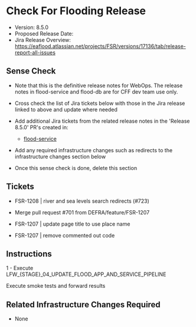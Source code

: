 # Check For Flooding Release

* Version: 8.5.0
* Proposed Release Date: 
* Jira Release Overview: https://eaflood.atlassian.net/projects/FSR/versions/17136/tab/release-report-all-issues

## Sense Check

* Note that this is the definitive release notes for WebOps. The release notes in flood-service and flood-db are for CFF dev team use only.
* Cross check the list of Jira tickets below with those in the Jira release linked to above and update where needed
* Add additional Jira tickets from the related release notes in the 'Release 8.5.0' PR's created in:
  * [flood-service](https://github.com/DEFRA/flood-service)

* Add any required infrastructure changes such as redirects to the infrastructure changes section below
* Once this sense check is done, delete this section

## Tickets


  
  * FSR-1208 | river and sea levels search redirects (#723)
  
  * Merge pull request #701 from DEFRA/feature/FSR-1207
  
  * FSR-1207 | update page title to use place name
  
  * FSR-1207 | remove commented out code
  


## Instructions


  1 - Execute LFW_{STAGE}_04_UPDATE_FLOOD_APP_AND_SERVICE_PIPELINE


Execute smoke tests and forward results

## Related Infrastructure Changes Required

* None
